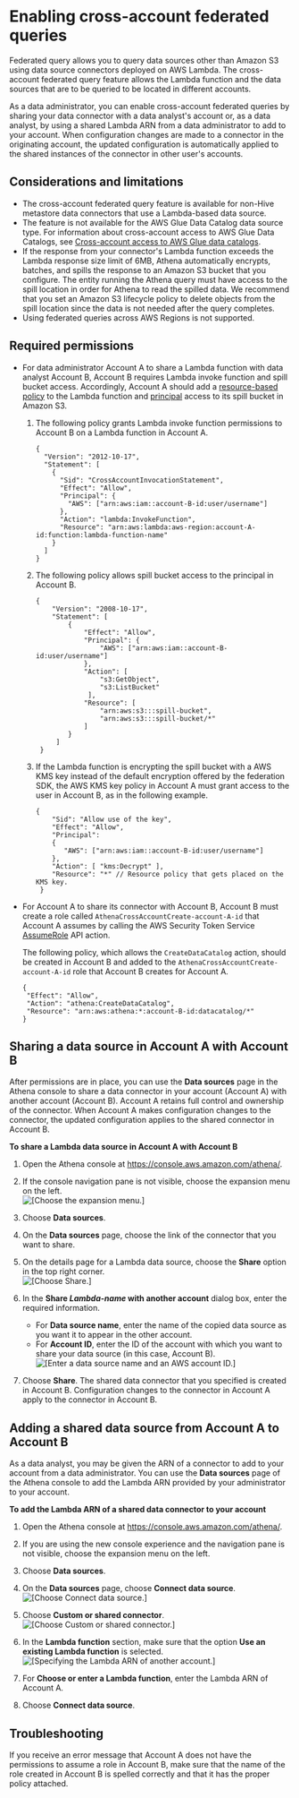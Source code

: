 # Enabling cross\-account federated queries<a name="xacct-fed-query-enable"></a>

Federated query allows you to query data sources other than Amazon S3 using data source connectors deployed on AWS Lambda\. The cross\-account federated query feature allows the Lambda function and the data sources that are to be queried to be located in different accounts\.

As a data administrator, you can enable cross\-account federated queries by sharing your data connector with a data analyst's account or, as a data analyst, by using a shared Lambda ARN from a data administrator to add to your account\. When configuration changes are made to a connector in the originating account, the updated configuration is automatically applied to the shared instances of the connector in other user's accounts\.

## Considerations and limitations<a name="xacct-fed-query-enable-considerations-and-limitations"></a>
+ The cross\-account federated query feature is available for non\-Hive metastore data connectors that use a Lambda\-based data source\.
+ The feature is not available for the AWS Glue Data Catalog data source type\. For information about cross\-account access to AWS Glue Data Catalogs, see [Cross\-account access to AWS Glue data catalogs](security-iam-cross-account-glue-catalog-access.md)\.
+ If the response from your connector's Lambda function exceeds the Lambda response size limit of 6MB, Athena automatically encrypts, batches, and spills the response to an Amazon S3 bucket that you configure\. The entity running the Athena query must have access to the spill location in order for Athena to read the spilled data\. We recommend that you set an Amazon S3 lifecycle policy to delete objects from the spill location since the data is not needed after the query completes\. 
+ Using federated queries across AWS Regions is not supported\. 

## Required permissions<a name="xacct-fed-query-enable-required-permissions"></a>
+ For data administrator Account A to share a Lambda function with data analyst Account B, Account B requires Lambda invoke function and spill bucket access\. Accordingly, Account A should add a [ resource\-based policy](https://docs.aws.amazon.com/lambda/latest/dg/access-control-resource-based.html) to the Lambda function and [principal](https://docs.aws.amazon.com/AmazonS3/latest/userguide/access-policy-language-overview.html) access to its spill bucket in Amazon S3\.

  1. The following policy grants Lambda invoke function permissions to Account B on a Lambda function in Account A\.

     ```
     {
       "Version": "2012-10-17",
       "Statement": [
         {
           "Sid": "CrossAccountInvocationStatement",
           "Effect": "Allow",
           "Principal": {
             "AWS": ["arn:aws:iam::account-B-id:user/username"]
           }, 
           "Action": "lambda:InvokeFunction",
           "Resource": "arn:aws:lambda:aws-region:account-A-id:function:lambda-function-name"
         }
       ]
     }
     ```

  1. The following policy allows spill bucket access to the principal in Account B\.

     ```
     {
         "Version": "2008-10-17",
         "Statement": [
             {
                 "Effect": "Allow",
                 "Principal": {
                     "AWS": ["arn:aws:iam::account-B-id:user/username"]
                 },
                 "Action": [
                     "s3:GetObject",
                     "s3:ListBucket"
                  ],
                 "Resource": [
                     "arn:aws:s3:::spill-bucket",
                     "arn:aws:s3:::spill-bucket/*"
                 ]
             }
          ]
      }
     ```

  1. If the Lambda function is encrypting the spill bucket with a AWS KMS key instead of the default encryption offered by the federation SDK, the AWS KMS key policy in Account A must grant access to the user in Account B, as in the following example\.

     ```
     { 
         "Sid": "Allow use of the key", 
         "Effect": "Allow", 
         "Principal": 
         { 
            "AWS": ["arn:aws:iam::account-B-id:user/username"] 
         }, 
         "Action": [ "kms:Decrypt" ], 
         "Resource": "*" // Resource policy that gets placed on the KMS key. 
      }
     ```
+ For Account A to share its connector with Account B, Account B must create a role called `AthenaCrossAccountCreate-account-A-id` that Account A assumes by calling the AWS Security Token Service [AssumeRole](https://docs.aws.amazon.com/STS/latest/APIReference/API_AssumeRole.html) API action\.

  The following policy, which allows the `CreateDataCatalog` action, should be created in Account B and added to the `AthenaCrossAccountCreate-account-A-id` role that Account B creates for Account A\.

  ```
  {
   "Effect": "Allow",
   "Action": "athena:CreateDataCatalog",
   "Resource": "arn:aws:athena:*:account-B-id:datacatalog/*"
  }
  ```

## Sharing a data source in Account A with Account B<a name="xacct-fed-query-enable-sharing-a-lambda-data-source-in-account-a-with-account-b"></a>

After permissions are in place, you can use the **Data sources** page in the Athena console to share a data connector in your account \(Account A\) with another account \(Account B\)\. Account A retains full control and ownership of the connector\. When Account A makes configuration changes to the connector, the updated configuration applies to the shared connector in Account B\.

**To share a Lambda data source in Account A with Account B**

1. Open the Athena console at [https://console\.aws\.amazon\.com/athena/](https://console.aws.amazon.com/athena/home)\.

1. If the console navigation pane is not visible, choose the expansion menu on the left\.  
![\[Choose the expansion menu.\]](http://docs.aws.amazon.com/athena/latest/ug/images/polaris-nav-pane-expansion.png)

1. Choose **Data sources**\.

1. On the **Data sources** page, choose the link of the connector that you want to share\.

1. On the details page for a Lambda data source, choose the **Share** option in the top right corner\.  
![\[Choose Share.\]](http://docs.aws.amazon.com/athena/latest/ug/images/xacct-fed-query-enable-2.png)

1. In the **Share *Lambda\-name* with another account** dialog box, enter the required information\.
   + For **Data source name**, enter the name of the copied data source as you want it to appear in the other account\.
   + For **Account ID**, enter the ID of the account with which you want to share your data source \(in this case, Account B\)\.  
![\[Enter a data source name and an AWS account ID.\]](http://docs.aws.amazon.com/athena/latest/ug/images/xacct-fed-query-enable-3.png)

1. Choose **Share**\. The shared data connector that you specified is created in Account B\. Configuration changes to the connector in Account A apply to the connector in Account B\.

## Adding a shared data source from Account A to Account B<a name="xacct-fed-query-enable-add-a-shared-lambda-function-arn-to-your-account"></a>

As a data analyst, you may be given the ARN of a connector to add to your account from a data administrator\. You can use the **Data sources** page of the Athena console to add the Lambda ARN provided by your administrator to your account\.

**To add the Lambda ARN of a shared data connector to your account**

1. Open the Athena console at [https://console\.aws\.amazon\.com/athena/](https://console.aws.amazon.com/athena/home)\.

1. If you are using the new console experience and the navigation pane is not visible, choose the expansion menu on the left\.

1. Choose **Data sources**\.

1. On the **Data sources** page, choose **Connect data source**\.  
![\[Choose Connect data source.\]](http://docs.aws.amazon.com/athena/latest/ug/images/xacct-fed-query-enable-4.png)

1. Choose **Custom or shared connector**\.  
![\[Choose Custom or shared connector.\]](http://docs.aws.amazon.com/athena/latest/ug/images/xacct-fed-query-enable-5.png)

1. In the **Lambda function** section, make sure that the option **Use an existing Lambda function** is selected\.  
![\[Specifying the Lambda ARN of another account.\]](http://docs.aws.amazon.com/athena/latest/ug/images/xacct-fed-query-enable-6.png)

1. For **Choose or enter a Lambda function**, enter the Lambda ARN of Account A\.

1. Choose **Connect data source**\.

## Troubleshooting<a name="xacct-fed-query-enable-troubleshooting"></a>

If you receive an error message that Account A does not have the permissions to assume a role in Account B, make sure that the name of the role created in Account B is spelled correctly and that it has the proper policy attached\.
